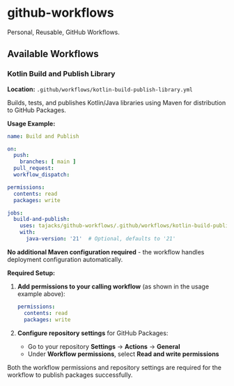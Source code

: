 # github-workflows

Personal, Reusable, GitHub Workflows.

## Available Workflows

### Kotlin Build and Publish Library

**Location:** `.github/workflows/kotlin-build-publish-library.yml`

Builds, tests, and publishes Kotlin/Java libraries using Maven for distribution to GitHub Packages.

**Usage Example:**

```yaml
name: Build and Publish

on:
  push:
    branches: [ main ]
  pull_request:
  workflow_dispatch:

permissions:
  contents: read
  packages: write

jobs:
  build-and-publish:
    uses: tajacks/github-workflows/.github/workflows/kotlin-build-publish-library.yml
    with:
      java-version: '21'  # Optional, defaults to '21'
```

**No additional Maven configuration required** - the workflow handles deployment configuration automatically.

**Required Setup:**

1. **Add permissions to your calling workflow** (as shown in the usage example above):
   ```yaml
   permissions:
     contents: read
     packages: write
   ```

2. **Configure repository settings** for GitHub Packages:
   - Go to your repository **Settings** → **Actions** → **General**
   - Under **Workflow permissions**, select **Read and write permissions**

Both the workflow permissions and repository settings are required for the workflow to publish packages successfully.
